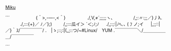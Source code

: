 
[Miku](http://anime.en.utf8art.com/arc/hatsune_miku_24.html)

´´´
　　　 　　 {＾>,-―-,<＾}
　　　 　 ./,V,≠´;;;;;ヽ､
　　　　  /,;:〃:;;／}丿λ.
　　　 ./,:::{+}／  ﾉ／};)
　　  /,;:::瓜イ＞ ´＜;ﾉ;ﾉ
　 ./,;:;:|ﾉﾍ､､ ( ﾌ ノ;イ
　 |,;;::|　／}｀ｽ/￣￣￣￣￣/
.　|ゝ;::;:|(_;::つ/~#Linux/　YUM
.￣￣￣￣￣＼/＿＿＿＿＿＿/￣￣￣￣￣

´´´